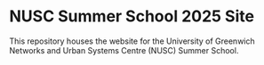 # NUSC Summer School 2025 Site

This repository houses the website for the University of Greenwich Networks and Urban Systems Centre (NUSC) Summer School.